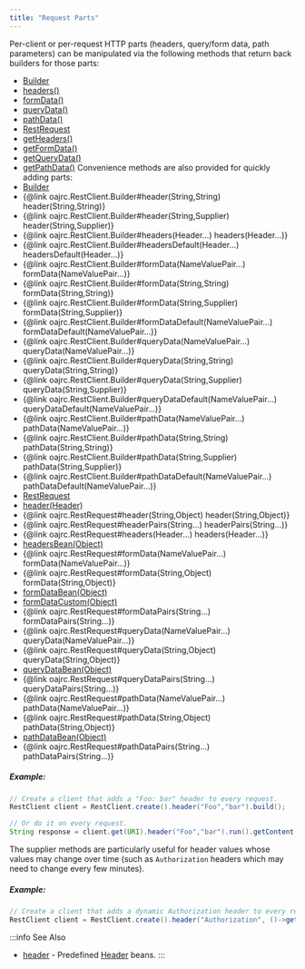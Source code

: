 ```yaml
---
title: "Request Parts"
---
```


Per-client or per-request HTTP parts (headers, query/form data, path parameters) can be manipulated via the following methods
that return back builders for those parts:
- [Builder](../apidocs/org/apache/juneau/rest/client/RestClient/Builder.html)
- [headers()](../apidocs/org/apache/juneau/rest/client/RestClient/Builder.html#headers())
- [formData()](../apidocs/org/apache/juneau/rest/client/RestClient/Builder.html#formData())
- [queryData()](../apidocs/org/apache/juneau/rest/client/RestClient/Builder.html#queryData())
- [pathData()](../apidocs/org/apache/juneau/rest/client/RestClient/Builder.html#pathData())
- [RestRequest](../apidocs/org/apache/juneau/rest/client/RestRequest.html)
- [getHeaders()](../apidocs/org/apache/juneau/rest/client/RestRequest.html#getHeaders())
- [getFormData()](../apidocs/org/apache/juneau/rest/client/RestRequest.html#getFormData())
- [getQueryData()](../apidocs/org/apache/juneau/rest/client/RestRequest.html#getQueryData())
- [getPathData()](../apidocs/org/apache/juneau/rest/client/RestRequest.html#getPathData())
Convenience methods are also provided for quickly adding parts:
- [Builder](../apidocs/org/apache/juneau/rest/client/RestClient/Builder.html)
- \{@link oajrc.RestClient.Builder#header(String,String) header(String,String)\}
- \{@link oajrc.RestClient.Builder#header(String,Supplier) header(String,Supplier)\}
- \{@link oajrc.RestClient.Builder#headers(Header...) headers(Header...)\}
- \{@link oajrc.RestClient.Builder#headersDefault(Header...) headersDefault(Header...)\}
- \{@link oajrc.RestClient.Builder#formData(NameValuePair...) formData(NameValuePair...)\}
- \{@link oajrc.RestClient.Builder#formData(String,String) formData(String,String)\}
- \{@link oajrc.RestClient.Builder#formData(String,Supplier) formData(String,Supplier)\}
- \{@link oajrc.RestClient.Builder#formDataDefault(NameValuePair...) formDataDefault(NameValuePair...)\}
- \{@link oajrc.RestClient.Builder#queryData(NameValuePair...) queryData(NameValuePair...)\}
- \{@link oajrc.RestClient.Builder#queryData(String,String) queryData(String,String)\}
- \{@link oajrc.RestClient.Builder#queryData(String,Supplier) queryData(String,Supplier)\}
- \{@link oajrc.RestClient.Builder#queryDataDefault(NameValuePair...) queryDataDefault(NameValuePair...)\}
- \{@link oajrc.RestClient.Builder#pathData(NameValuePair...) pathData(NameValuePair...)\}
- \{@link oajrc.RestClient.Builder#pathData(String,String) pathData(String,String)\}
- \{@link oajrc.RestClient.Builder#pathData(String,Supplier) pathData(String,Supplier)\}
- \{@link oajrc.RestClient.Builder#pathDataDefault(NameValuePair...) pathDataDefault(NameValuePair...)\}
- [RestRequest](../apidocs/org/apache/juneau/rest/client/RestRequest.html)
- [header(Header)](../apidocs/org/apache/juneau/rest/client/RestRequest.html#header(Header))
- \{@link oajrc.RestRequest#header(String,Object) header(String,Object)\}
- \{@link oajrc.RestRequest#headerPairs(String...) headerPairs(String...)\}
- \{@link oajrc.RestRequest#headers(Header...) headers(Header...)\}
- [headersBean(Object)](../apidocs/org/apache/juneau/rest/client/RestRequest.html#headersBean(Object))
- \{@link oajrc.RestRequest#formData(NameValuePair...) formData(NameValuePair...)\}
- \{@link oajrc.RestRequest#formData(String,Object) formData(String,Object)\}
- [formDataBean(Object)](../apidocs/org/apache/juneau/rest/client/RestRequest.html#formDataBean(Object))
- [formDataCustom(Object)](../apidocs/org/apache/juneau/rest/client/RestRequest.html#formDataCustom(Object))
- \{@link oajrc.RestRequest#formDataPairs(String...) formDataPairs(String...)\}
- \{@link oajrc.RestRequest#queryData(NameValuePair...) queryData(NameValuePair...)\}
- \{@link oajrc.RestRequest#queryData(String,Object) queryData(String,Object)\}
- [queryDataBean(Object)](../apidocs/org/apache/juneau/rest/client/RestRequest.html#queryDataBean(Object))
- \{@link oajrc.RestRequest#queryDataPairs(String...) queryDataPairs(String...)\}
- \{@link oajrc.RestRequest#pathData(NameValuePair...) pathData(NameValuePair...)\}
- \{@link oajrc.RestRequest#pathData(String,Object) pathData(String,Object)\}
- [pathDataBean(Object)](../apidocs/org/apache/juneau/rest/client/RestRequest.html#pathDataBean(Object))
- \{@link oajrc.RestRequest#pathDataPairs(String...) pathDataPairs(String...)\}
##### Example:
```java
// Create a client that adds a "Foo: bar" header to every request.
RestClient client = RestClient.create().header("Foo","bar").build();

// Or do it on every request.
String response = client.get(URI).header("Foo","bar").run().getContent().asString();
```
The supplier methods are particularly useful for header values whose values may change over time (such as `Authorization` headers
which may need to change every few minutes).
##### Example:
```java
// Create a client that adds a dynamic Authorization header to every request.
RestClient client = RestClient.create().header("Authorization", ()->getMyAuthToken()).build();
```
:::info See Also
- [header](../apidocs/org/apache/juneau/http/header.html) - Predefined [Header](../apidocs/org/apache/http/Header.html) beans.
:::